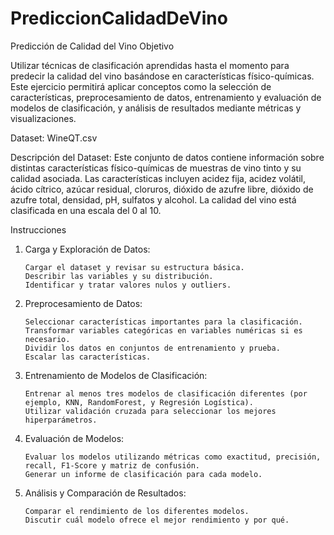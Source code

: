 # PrediccionCalidadDeVino
Predicción de Calidad del Vino
Objetivo

Utilizar técnicas de clasificación aprendidas hasta el momento para predecir la calidad del vino basándose en características físico-químicas. Este ejercicio permitirá aplicar conceptos como la selección de características, preprocesamiento de datos, entrenamiento y evaluación de modelos de clasificación, y análisis de resultados mediante métricas y visualizaciones.

Dataset: WineQT.csv


Descripción del Dataset: Este conjunto de datos contiene información sobre distintas características físico-químicas de muestras de vino tinto y su calidad asociada. Las características incluyen acidez fija, acidez volátil, ácido cítrico, azúcar residual, cloruros, dióxido de azufre libre, dióxido de azufre total, densidad, pH, sulfatos y alcohol. La calidad del vino está clasificada en una escala del 0 al 10.


Instrucciones

 1. Carga y Exploración de Datos:

        Cargar el dataset y revisar su estructura básica.
        Describir las variables y su distribución.
        Identificar y tratar valores nulos y outliers.

 2. Preprocesamiento de Datos:

        Seleccionar características importantes para la clasificación.
        Transformar variables categóricas en variables numéricas si es necesario.
        Dividir los datos en conjuntos de entrenamiento y prueba.
        Escalar las características.

 3. Entrenamiento de Modelos de Clasificación:

        Entrenar al menos tres modelos de clasificación diferentes (por ejemplo, KNN, RandomForest, y Regresión Logística).
        Utilizar validación cruzada para seleccionar los mejores hiperparámetros.

 4. Evaluación de Modelos:

        Evaluar los modelos utilizando métricas como exactitud, precisión, recall, F1-Score y matriz de confusión.
        Generar un informe de clasificación para cada modelo.

 5. Análisis y Comparación de Resultados:

        Comparar el rendimiento de los diferentes modelos.
        Discutir cuál modelo ofrece el mejor rendimiento y por qué.


